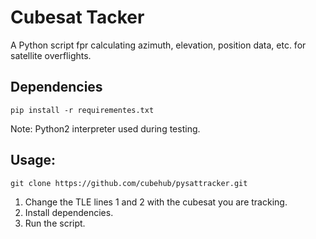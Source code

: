 # Cubesat Tacker

A Python script fpr calculating azimuth, elevation, position data, etc. for satellite overflights.

## Dependencies 

`pip install -r requirementes.txt`

Note: Python2 interpreter used during testing.

## Usage:

`git clone https://github.com/cubehub/pysattracker.git`

1. Change the TLE lines 1 and 2 with the cubesat you are tracking.
2. Install dependencies.
3. Run the script.
